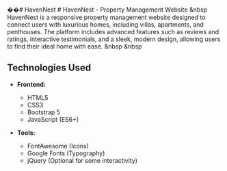 ��#   H a v e n N e s t 
 
 # HavenNest - Property Management Website
&nbsp
HavenNest is a responsive property management website designed to connect users with luxurious homes, including villas, apartments, and penthouses. The platform includes advanced features such as reviews and ratings, interactive testimonials, and a sleek, modern design, allowing users to find their ideal home with ease.
&nbsp
&nbsp
## Technologies Used

- **Frontend:**
  - HTML5
  - CSS3
  - Bootstrap 5
  - JavaScript (ES6+)
  
- **Tools:**
  - FontAwesome (Icons)
  - Google Fonts (Typography)
  - jQuery (Optional for some interactivity)
